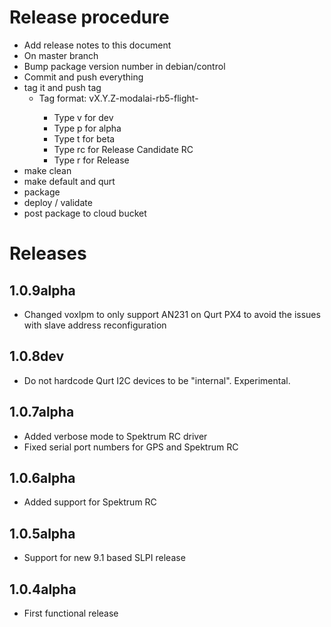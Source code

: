 # Release procedure

- Add release notes to this document
- On master branch
- Bump package version number in debian/control
- Commit and push everything
- tag it and push tag
  - Tag format: vX.Y.Z-modalai-rb5-flight-<type>
    - Type v for dev
    - Type p for alpha
    - Type t for beta
    - Type rc for Release Candidate RC
    - Type r for Release
- make clean
- make default and qurt
- package
- deploy / validate
- post package to cloud bucket

# Releases

## 1.0.9alpha

- Changed voxlpm to only support AN231 on Qurt PX4 to avoid the issues with slave address reconfiguration

## 1.0.8dev

- Do not hardcode Qurt I2C devices to be "internal". Experimental.

## 1.0.7alpha

- Added verbose mode to Spektrum RC driver
- Fixed serial port numbers for GPS and Spektrum RC

## 1.0.6alpha

- Added support for Spektrum RC

## 1.0.5alpha

- Support for new 9.1 based SLPI release

## 1.0.4alpha

- First functional release
